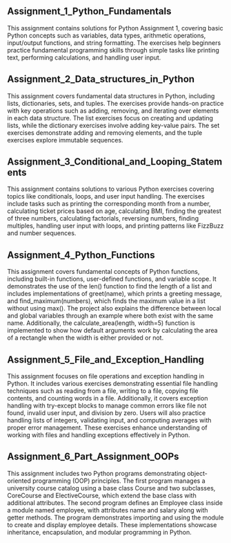 ## Assignment_1_Python_Fundamentals
This assignment contains solutions for Python Assignment 1, covering basic Python concepts such as variables, data types, arithmetic operations, input/output functions, and string formatting. The exercises help beginners practice fundamental programming skills through simple tasks like printing text, performing calculations, and handling user input.   
## Assignment_2_Data_structures_in_Python
This assignment covers fundamental data structures in Python, including lists, dictionaries, sets, and tuples. The exercises provide hands-on practice with key operations such as adding, removing, and iterating over elements in each data structure. The list exercises focus on creating and updating lists, while the dictionary exercises involve adding key-value pairs. The set exercises demonstrate adding and removing elements, and the tuple exercises explore immutable sequences. 
## Assignment_3_Conditional_and_Looping_Statements
This assignment contains solutions to various Python exercises covering topics like conditionals, loops, and user input handling. The exercises include tasks such as printing the corresponding month from a number, calculating ticket prices based on age, calculating BMI, finding the greatest of three numbers, calculating factorials, reversing numbers, finding multiples, handling user input with loops, and printing patterns like FizzBuzz and number sequences. 
## Assignment_4_Python_Functions
This assignment covers fundamental concepts of Python functions, including built-in functions, user-defined functions, and variable scope. It demonstrates the use of the len() function to find the length of a list and includes implementations of greet(name), which prints a greeting message, and find_maximum(numbers), which finds the maximum value in a list without using max(). The project also explains the difference between local and global variables through an example where both exist with the same name. Additionally, the calculate_area(length, width=5) function is implemented to show how default arguments work by calculating the area of a rectangle when the width is either provided or not.
## Assignment_5_File_and_Exception_Handling
This assignment focuses on file operations and exception handling in Python. It includes various exercises demonstrating essential file handling techniques such as reading from a file, writing to a file, copying file contents, and counting words in a file. Additionally, it covers exception handling with try-except blocks to manage common errors like file not found, invalid user input, and division by zero. Users will also practice handling lists of integers, validating input, and computing averages with proper error management. These exercises enhance understanding of working with files and handling exceptions effectively in Python.
## Assignment_6_Part_Assignment_OOPs
This assignment includes two Python programs demonstrating object-oriented programming (OOP) principles. The first program manages a university course catalog using a base class Course and two subclasses, CoreCourse and ElectiveCourse, which extend the base class with additional attributes. The second program defines an Employee class inside a module named employee, with attributes name and salary along with getter methods. The program demonstrates importing and using the module to create and display employee details. These implementations showcase inheritance, encapsulation, and modular programming in Python.



